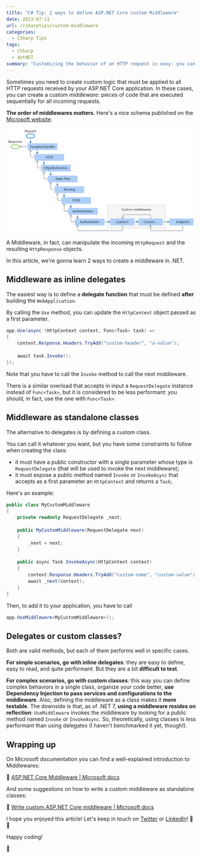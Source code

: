 ```yaml
---
title: "C# Tip: 2 ways to define ASP.NET Core custom Middleware"
date: 2023-07-11
url: /csharptips/custom-middleware
categories:
  - CSharp Tips
tags:
  - CSharp
  - dotNET
summary: "Customizing the behavior of an HTTP request is easy: you can use a middleware defined as a delegate or as a class."
---
```


Sometimes you need to create custom logic that must be applied to all HTTP requests received by your ASP.NET Core application. In these cases, you can create a custom *middleware*: pieces of code that are executed sequentially for all incoming requests.

**The order of middlewares matters**. Here's a nice schema published on the [Microsoft website](https://learn.microsoft.com/en-us/aspnet/core/fundamentals/middleware/index/_static/middleware-pipeline.svg):

![Middleware order](./middleware-pipeline.svg)

A Middleware, in fact, can manipulate the incoming `HttpRequest` and the resulting `HttpResponse` objects.

In this article, we're gonna learn 2 ways to create a middleware in .NET.

## Middleware as inline delegates

The easiest way is to define a **delegate function** that must be defined **after** building the `WebApplication`.

By calling the `Use` method, you can update the `HttpContext` object passed as a first parameter.

```cs
app.Use(async (HttpContext context, Func<Task> task) =>
{
    context.Response.Headers.TryAdd("custom-header", "a-value");

    await task.Invoke();
});
```

Note that you have to call the `Invoke` method to call the next middleware.

There is a similar overload that accepts in input a `RequestDelegate` instance instead of `Func<Task>`, but it is considered to be less performant: you should, in fact, use the one with `Func<Task>`.

## Middleware as standalone classes

The alternative to delegates is by defining a custom class.

You can call it whatever you want, but you have some constraints to follow when creating the class:

* it must have a public constructor with a single parameter whose type is `RequestDelegate` (that will be used to invoke the next middleware);
* it must expose a public method named `Invoke` or `InvokeAsync` that accepts as a first parameter an `HttpContext` and returns a `Task`;

Here's an example:

```cs
public class MyCustomMiddleware
{
    private readonly RequestDelegate _next;

    public MyCustomMiddleware(RequestDelegate next)
    {
        _next = next;
    }

    public async Task InvokeAsync(HttpContext context)
    {
        context.Response.Headers.TryAdd("custom-name", "custom-value");
        await _next(context);
    }
}
```

Then, to add it to your application, you have to call

```cs
app.UseMiddleware<MyCustomMiddleware>();
```

## Delegates or custom classes?

Both are valid methods, but each of them performs well in specific cases.

**For simple scenarios, go with inline delegates**: they are easy to define, easy to read, and quite performant. But they are a bit **difficult to test**.

**For complex scenarios, go with custom classes**: this way you can define complex behaviors in a single class, organize your code better, **use Dependency Injection to pass services and configurations to the middleware**. Also, defining the middleware as a class makes it **more testable**. The downside is that, as of .NET 7, **using a middleware resides on reflection**: `UseMiddleware` invokes the middleware by looking for a public method named `Invoke` or `InvokeAsync`. So, theoretically, using classes is less performant than using delegates (I haven't benchmarked it yet, though!).

## Wrapping up

On Microsoft documentation you can find a well-explained introduction to Middlewares:

🔗 [ASP.NET Core Middleware | Microsoft docs](https://learn.microsoft.com/en-us/aspnet/core/fundamentals/middleware)

And some suggestions on how to write a custom middleware as standalone classes:

🔗 [Write custom ASP.NET Core middleware | Microsoft docs](https://learn.microsoft.com/en-us/aspnet/core/fundamentals/middleware/write)

I hope you enjoyed this article! Let's keep in touch on [Twitter](https://twitter.com/BelloneDavide) or [LinkedIn](https://www.linkedin.com/in/BelloneDavide/)! 🤜🤛

Happy coding!

🐧
